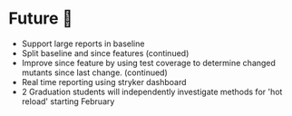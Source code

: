# Future 🔮

- Support large reports in baseline
- Split baseline and since features (continued)
- Improve since feature by using test coverage to determine changed mutants since last change. (continued)
- Real time reporting using stryker dashboard
- 2 Graduation students will independently investigate methods for 'hot reload' starting February
